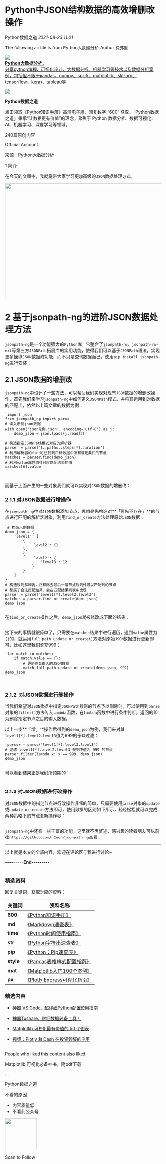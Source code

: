 # Python中JSON结构数据的高效增删改操作

<a id="profileBt"></a><a id="js_name"></a>Python数据之道 *2021-08-23 11:01*

The following article is from Python大数据分析 Author 费弗里

<a id="copyright_info"></a>[![](../../../_resources/0_24d996f152034679bdd83a50b9c7b211.jpg)<br>**Python大数据分析** .<br>分享python编程、可视化设计、大数据分析、机器学习等技术以及数据分析案例，包括但不限于pandas、numpy、spark、matplotlib、sklearn、tensorflow、keras、tableau等](#)

![](../../../_resources/0_wx_fmt_png_dfcf3803721149f4b7dcae40c64708af.png)

**Python数据之道**

点击领取《Python知识手册》高清电子版，回复数字 “600” 获取。「Python数据之道」秉承“让数据更有价值”的理念​，聚焦于 Python 数据分析、数据可视化、AI、机器学习、深度学习等领域。

<a id="js_profile_article"></a>240篇原创内容

Official Account

来源：Python大数据分析

1 简介

在今天的文章中，我就将带大家学习更加高级的`JSON`数据处理方式。

<img width="677" height="372" src="../../../_resources/640_wx_fmt_jpeg_wxfrom_5_wx_lazy_3f8dd7b781aa470fa.jpg"/>

# 2 基于jsonpath-ng的进阶JSON数据处理方法

`jsonpath-ng`是一个功能强大的`Python`库，它整合了`jsonpath-rw`、`jsonpath-rw-ext`等第三方`JSONPath`拓展库的实用功能，使得我们可以基于`JSONPath`语法，实现更多操纵`JSON`数据的功能，而不只是查询数据而已，使用`pip install jsonpath-ng`进行安装：

## 2.1 JSON数据的增删改

`jsonpath-ng`中设计了一些方法，可以帮助我们实现对现有`JSON`数据的增删改操作，首先我们来学习`jsonpath-ng`中如何定义`JSONPath`模式，并将其运用到对数据的匹配上，依然以上篇文章的数据为例：

```
`import json
from jsonpath_ng import parse
# 读入示例json数据
with open('json示例.json', encoding='utf-8') as j:
    demo_json = json.loads(j.read())
    
# 构造指定JSONPath模式对应的解析器
parser = parse('$..paths..steps[*].duration')
# 利用解析器的find方法找到目标数据中所有满足条件的节点
matches = parser.find(demo_json)
# 利用value属性取得对应匹配结果的值
matches[0].value
`
```

![Image](data:image/gif;base64,iVBORw0KGgoAAAANSUhEUgAAAAEAAAABCAYAAAAfFcSJAAAADUlEQVQImWNgYGBgAAAABQABh6FO1AAAAABJRU5ErkJggg==)

而基于上面产生的一些对象我们就可以实现对`JSON`数据的增删改：

### 2.1.1 对JSON数据进行增操作

在`jsonpath-ng`中对`JSON`数据添加节点，思想是先构造对**「原先不存在」**的节点进行匹配的解析器对象，利用`find_or_create`方法处理原始`JSON`数据：

```
`# 构造示例数据
demo_json = {
    'level1': [
        {
            'level2': {}
        },
        {
            'level2': {
                'level3': 12
            }
        }
    ]
}
# 构造规则解释器，所有除去最后一层节点规则外可以匹配到的节点
# 都属于合法匹配结果，会在匹配结果列表中出现
parser = parse('level1[*].level2.level3')
matches = parser.find_or_create(demo_json)
demo_json
`
```

在`find_or_create`操作之后，`demo_json`就被修改成下面的结果：

![Image](data:image/gif;base64,iVBORw0KGgoAAAANSUhEUgAAAAEAAAABCAYAAAAfFcSJAAAADUlEQVQImWNgYGBgAAAABQABh6FO1AAAAABJRU5ErkJggg==)

接下来的事情就很简单了，只需要在`matches`结果中进行遍历，遇到`value`属性为`{}`的，就运用`full_path.update_or_create()`方法对原始`JSON`数据进行更新即可，比如这里我们填充999：

```
`for match in matches:
    if match.value == {}:
        # 更新原始输入的JSON数据
        match.full_path.update_or_create(demo_json, 999)
demo_json
`
```

![Image](data:image/gif;base64,iVBORw0KGgoAAAANSUhEUgAAAAEAAAABCAYAAAAfFcSJAAAADUlEQVQImWNgYGBgAAAABQABh6FO1AAAAABJRU5ErkJggg==)

### 2.1.2  对JSON数据进行删操作

当我们希望对`JSON`数据中指定`JSONPath`规则的节点予以删除时，可以使用到`parse`对象的`filter()`方法传入`lambda`函数，在`lambda`函数中进行条件判断，返回的即为删除指定节点之后的输入数据。

以上一步**「增」**操作后得到的`demo_json`为例，我们来对其`level1[*].level2.level3`值为999的予以过滤：

```
`parser = parse('level1[*].level2.level3')
# 过滤 level1[*].level2.level3 规则下值为 999 的节点
parser.filter(lambda x: x == 999, demo_json)
demo_json
`
```

可以看到结果正是我们所预期的：

![Image](data:image/gif;base64,iVBORw0KGgoAAAANSUhEUgAAAAEAAAABCAYAAAAfFcSJAAAADUlEQVQImWNgYGBgAAAABQABh6FO1AAAAABJRU5ErkJggg==)

### 2.1.3 对JSON数据进行改操作

对`JSON`数据中的指定节点进行改操作非常的简单，只需要使用`parse`对象的`update`或`update_or_create`方法即可，使用效果的区别如下所示，轻轻松松就可以完成两种策略下的节点更新操作😋：

![Image](data:image/gif;base64,iVBORw0KGgoAAAANSUhEUgAAAAEAAAABCAYAAAAfFcSJAAAADUlEQVQImWNgYGBgAAAABQABh6FO1AAAAABJRU5ErkJggg==)

`jsonpath-ng`中还有一些丰富的功能，这里就不再赘述，感兴趣的读者朋友可以前往`https://github.com/h2non/jsonpath-ng`查看。

* * *

以上就是本文的全部内容，欢迎在评论区与我进行讨论~

**---------End---------**

![Image](data:image/gif;base64,iVBORw0KGgoAAAANSUhEUgAAAAEAAAABCAYAAAAfFcSJAAAADUlEQVQImWNgYGBgAAAABQABh6FO1AAAAABJRU5ErkJggg==)

### 精选资料

回复关键词，获取对应的资料：

| 关键词 | 资料名称 |
| --- | --- |
| **600** | [《Python知识手册》](https://mp.weixin.qq.com/mp/appmsgalbum?__biz=MzI2NjY5NzI0NA==&action=getalbum&album_id=1370549534602133504#wechat_redirect) |
| **md** | [《Markdown速查表》](https://mp.weixin.qq.com/s?__biz=MzI2NjY5NzI0NA==&mid=2247495631&idx=1&sn=720c931b1f5cdb82ceccd9b34b182a95&scene=21#wechat_redirect) |
| **time** | [《Python时间使用指南》](https://mp.weixin.qq.com/s?__biz=MzI2NjY5NzI0NA==&mid=2247492370&idx=1&sn=1dc6b3edef0fcb241d07757fb9e2ae03&scene=21#wechat_redirect) |
| **str** | [《Python字符串速查表》](https://mp.weixin.qq.com/s?__biz=MzI2NjY5NzI0NA==&mid=2247496716&idx=1&sn=8ec7a6b373059fa49f04433990581aa6&scene=21#wechat_redirect) |
| **pip** | [《Python：Pip速查表》](https://mp.weixin.qq.com/s?__biz=MzI2NjY5NzI0NA==&mid=2247500405&idx=1&sn=c5a760279babd1075c6153858af84af8&scene=21#wechat_redirect) |
| **style** | [《Pandas表格样式配置指南》](https://mp.weixin.qq.com/s?__biz=MzI2NjY5NzI0NA==&mid=2247501026&idx=1&sn=378292e5435b7ef5eede36192812da3b&scene=21#wechat_redirect) |
| **mat** | [《Matplotlib入门100个案例》](https://mp.weixin.qq.com/s?__biz=MzI2NjY5NzI0NA==&mid=2247493274&idx=1&sn=323662b49f3b8e0d619d44315537a76a&scene=21#wechat_redirect) |
| **px** | [《Plotly Express可视化指南》](https://mp.weixin.qq.com/s?__biz=MzI2NjY5NzI0NA==&mid=2247501349&idx=1&sn=04502491758816e83d43525e911cce56&scene=21#wechat_redirect) |

### 精选内容

- [神器 VS Code，超详细Python配置使用指南](https://mp.weixin.qq.com/s?__biz=MzI2NjY5NzI0NA==&mid=2247495918&idx=1&sn=6b06eadc1604b693f48a127e7b5986a4&scene=21#wechat_redirect)
    
- [神器Tushare，财经数据必备工具！](https://mp.weixin.qq.com/s?__biz=MzI2NjY5NzI0NA==&mid=2247497358&idx=1&sn=e9574b69ca3c05142edd534e438e855e&scene=21#wechat_redirect)
    
- [Matplotlib 可视化最有价值的 50 个图表](https://mp.weixin.qq.com/s?__biz=MzI2NjY5NzI0NA==&mid=2247485238&idx=1&sn=f2d6b9136ff94697bdce9c9f48397e78&scene=21#wechat_redirect)
    
- [视频：Plotly 和 Dash 在投资领域的应用](https://mp.weixin.qq.com/s?__biz=MzI2NjY5NzI0NA==&mid=2247496637&idx=1&sn=91910ea5f9034fc6685d28ef0f00a70c&scene=21#wechat_redirect)
    

![Image](data:image/gif;base64,iVBORw0KGgoAAAANSUhEUgAAAAEAAAABCAYAAAAfFcSJAAAADUlEQVQImWNgYGBgAAAABQABh6FO1AAAAABJRU5ErkJggg==)

People who liked this content also liked

Matplotlib 可视化必备神书，附pdf下载

...

Python数据之道

不看的原因

- 内容质量低
- 不看此公众号

<img width="102" height="102" src="../../../_resources/qrcode_scene_10000004_size_102___2d5ea194d40b403fa.bmp"/>

Scan to Follow